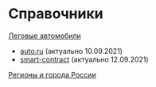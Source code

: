 # Справочники


[Леговые автомобили](./cars)
- [auto.ru](./cars/auto.ru/легковые/) (актуально 10.09.2021)
- [smart-contract](./cars/smart-contract/) (актуально 12.09.2021)


[Регионы и города России](./geo)
